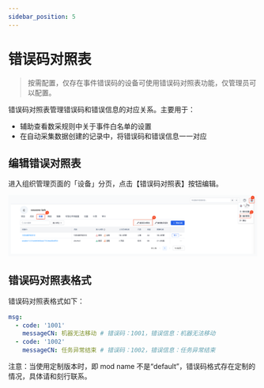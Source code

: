 ```yaml
---
sidebar_position: 5
---
```


# 错误码对照表

> 按需配置，仅存在事件错误码的设备可使用错误码对照表功能，仅管理员可以配置。

错误码对照表管理错误码和错误信息的对应关系。主要用于：

- 辅助查看数采规则中关于事件白名单的设置
- 在自动采集数据创建的记录中，将错误码和错误信息一一对应

## 编辑错误对照表

进入组织管理页面的「设备」分页，点击【错误码对照表】按钮编辑。

![organization device error code](../img/device-error-code.png)


## 错误码对照表格式

错误码对照表格式如下：

```yaml
msg:
  - code: '1001'
    messageCN: 机器无法移动 # 错误码：1001，错误信息：机器无法移动
  - code: '1002'
    messageCN: 任务异常结束 # 错误码：1002，错误信息：任务异常结束
```

注意：当使用定制版本时，即 mod name 不是“default”，错误码格式存在定制的情况，具体请和刻行联系。
